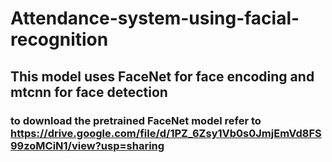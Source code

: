 # Attendance-system-using-facial-recognition
## This model uses FaceNet for face encoding and mtcnn for face detection 
### to download the pretrained FaceNet model refer to https://drive.google.com/file/d/1PZ_6Zsy1Vb0s0JmjEmVd8FS99zoMCiN1/view?usp=sharing
